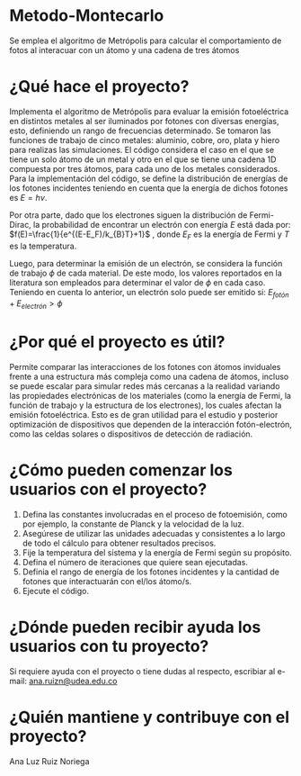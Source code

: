 # Metodo-Montecarlo
Se emplea el algoritmo de Metrópolis para calcular el comportamiento de fotos al interacuar con un átomo y una cadena de tres átomos
# ¿Qué hace el proyecto?
Implementa el algoritmo de Metrópolis para evaluar la emisión fotoeléctrica en distintos metales al ser iluminados por fotones con diversas energías, esto, definiendo un rango de frecuencias determinado. Se tomaron las funciones de trabajo de cinco metales: aluminio, cobre, oro, plata y hiero para realizas las simulaciones. El código considera el caso en el que se tiene un solo átomo de un metal y otro en el que se tiene una cadena 1D compuesta por tres átomos, para cada uno de los metales considerados.
Para la implementación del código, se define la distribución de energías de los fotones incidentes teniendo en cuenta que la energía de dichos fotones es
$E = hν$. 

Por otra parte, dado que los electrones siguen la distribución de Fermi-Dirac, la probabilidad de encontrar un electrón con energía $E$ está dada por:
$f(E)=\frac{1}{e^{(E-E_F)/k_{B}T}+1}$ ,
donde $E_F$ es la energía de Fermi y $T$ es la temperatura.

Luego, para determinar la emisión de un electrón, se considera la función de trabajo $\phi$ de cada material. De este modo, los valores reportados en la literatura son empleados para determinar el valor de $\phi$ en cada caso. Teniendo en cuenta lo anterior, un electrón solo puede ser emitido si: $E_{fotón}+E_{electrón}>\phi$
# ¿Por qué el proyecto es útil?
Permite comparar las interacciones de los fotones con átomos inviduales frente a una estructura más compleja como una cadena de átomos, incluso se puede escalar para simular redes más cercanas a la realidad variando las propiedades electrónicas de los materiales (como la energía de Fermi, la función de trabajo y la estructura de los electrones), los cuales afectan la emisión fotoeléctrica. Esto es de gran utilidad para el estudio y posterior optimización de dispositivos que dependen de la interacción fotón-electrón, como las celdas solares o dispositivos de detección de radiación.
# ¿Cómo pueden comenzar los usuarios con el proyecto?
1. Defina las constantes involucradas en el proceso de fotoemisión, como por ejemplo, la constante de Planck y la velocidad de la luz.
2. Asegúrese de utilizar las unidades adecuadas y consistentes a lo largo de todo el cálculo para obtener resultados precisos.
3. Fije la temperatura del sistema y la energía de Fermi según su propósito.
4. Defina el número de iteraciones que quiere sean ejecutadas.
5. Definia el rango de energía de los fotones incidentes y la cantidad de fotones que interactuarán con el/los átomo/s.
6. Ejecute el código.
# ¿Dónde pueden recibir ayuda los usuarios con tu proyecto?
Si requiere ayuda con el proyecto o tiene dudas al respecto, escribiar al e-mail: ana.ruizn@udea.edu.co
# ¿Quién mantiene y contribuye con el proyecto?
Ana Luz Ruiz Noriega
